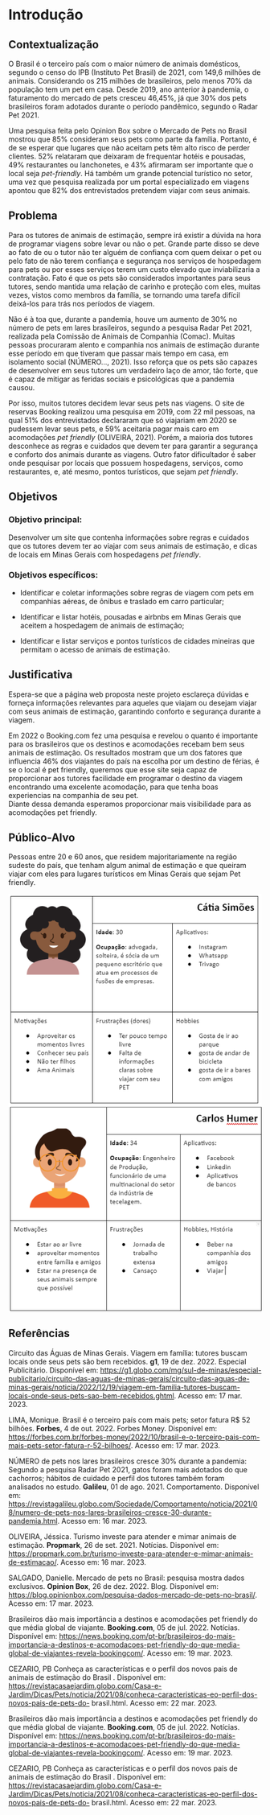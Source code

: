 # Introdução

## Contextualização

O Brasil é o terceiro país com o maior número de animais domésticos, segundo o censo do IPB (Instituto Pet Brasil) de 2021, com 149,6 milhões de animais. Considerando os 215 milhões de brasileiros, pelo menos 70% da população tem um pet em casa. Desde 2019, ano anterior à pandemia, o faturamento do mercado de pets cresceu 46,45%, já que 30% dos pets brasileiros foram adotados durante o período pandêmico, segundo o Radar Pet 2021.

Uma pesquisa feita pelo Opinion Box sobre o Mercado de Pets no Brasil mostrou que 85% consideram seus pets como parte da família. Portanto, é de se esperar que lugares que não aceitam pets têm alto risco de perder clientes. 52% relataram que deixaram de frequentar hotéis e pousadas, 49% restaurantes ou lanchonetes, e 43% afirmaram ser importante que o local seja *pet-friendly*. Há também um grande potencial turístico no setor, uma vez que pesquisa realizada por um portal especializado em viagens apontou que 82% dos entrevistados pretendem viajar com seus animais. 


## Problema

Para os tutores de animais de estimação, sempre irá existir a dúvida na hora de programar viagens sobre levar ou não o pet. Grande parte disso se deve ao fato de ou o tutor não ter alguém de confiança com quem deixar o pet ou pelo fato de não terem confiança e segurança nos serviços de hospedagem para pets ou por esses serviços terem um custo elevado que inviabilizaria a contratação. Fato é que os pets são considerados importantes para seus tutores, sendo mantida uma relação de carinho e proteção com eles, muitas vezes, vistos como membros da família, se tornando uma tarefa difícil deixá-los para trás nos períodos de viagem. 

Não é à toa que, durante a pandemia, houve um aumento de 30% no número de pets em lares brasileiros, segundo a pesquisa Radar Pet 2021, realizada pela Comissão de Animais de Companhia (Comac). Muitas pessoas procuraram alento e companhia nos animais de estimação durante esse período em que tiveram que passar mais tempo em casa, em isolamento social (NÚMERO..., 2021). Isso reforça que os pets são capazes de desenvolver em seus tutores um verdadeiro laço de amor, tão forte, que é capaz de mitigar as feridas sociais e psicológicas que a pandemia causou.

Por isso, muitos tutores decidem levar seus pets nas viagens. O site de reservas Booking realizou uma pesquisa em 2019, com 22 mil pessoas, na qual 51% dos entrevistados declararam que só viajariam em 2020 se pudessem levar seus pets, e 59% aceitaria pagar mais caro em acomodações *pet friendly* (OLIVEIRA, 2021). Porém, a maioria dos tutores desconhece as regras e cuidados que devem ter para garantir a segurança e conforto dos animais durante as viagens. Outro fator dificultador é saber onde pesquisar por locais que possuem hospedagens, serviços, como restaurantes, e, até mesmo, pontos turísticos, que sejam *pet friendly*.

## Objetivos

### Objetivo principal:
Desenvolver um site que contenha informações sobre regras e cuidados que os tutores devem ter ao viajar com seus animais de estimação, e dicas de locais em Minas Gerais com hospedagens *pet friendly*.

### Objetivos específicos:
-	Identificar e coletar informações sobre regras de viagem com pets em companhias aéreas, de ônibus e traslado em carro particular;

-	Identificar e listar hotéis, pousadas e airbnbs em Minas Gerais que aceitem a hospedagem de animais de estimação;

- Identificar e listar serviços e pontos turísticos de cidades mineiras que permitam o acesso de animais de estimação.

## Justificativa

Espera-se que a página web proposta neste projeto esclareça dúvidas e forneça informações relevantes para aqueles que viajam ou desejam viajar com seus animais de estimação, garantindo conforto e segurança durante a viagem.

Em 2022 o Booking.com fez uma pesquisa e revelou o quanto é importante para os brasileiros que os destinos e acomodações recebam bem seus animais de estimação. 
Os resultados mostram que um dos fatores que influencia 46% dos viajantes do país na escolha por um destino de férias, é se o local é pet friendly, queremos que esse site seja capaz de proporcionar aos tutores facilidade em programar o destino da viagem encontrando uma excelente acomodação, para que tenha boas experiencias na companhia de seu pet. 
<br> Diante dessa demanda esperamos proporcionar mais visibilidade para as acomodações pet friendly.<br/> 

## Público-Alvo

Pessoas entre 20 e 60 anos, que residem majoritariamente na região sudeste do país, que tenham algum animal de estimação e que queiram viajar com eles para lugares turísticos em Minas Gerais que sejam Pet friendly.

<img src="./img/persona1-publico-alvo.png" align="center"></img>
<img src="./img/persona2-publico-alvo.png" align="center"></img>

## Referências
Circuito das Águas de Minas Gerais. Viagem em família: tutores buscam locais onde seus pets são bem recebidos. **g1**, 19 de dez. 2022. Especial Publicitário. Disponível em: 
https://g1.globo.com/mg/sul-de-minas/especial-publicitario/circuito-das-aguas-de-minas-gerais/circuito-das-aguas-de-minas-gerais/noticia/2022/12/19/viagem-em-familia-tutores-buscam-locais-onde-seus-pets-sao-bem-recebidos.ghtml. Acesso em: 17 mar. 2023.

LIMA, Monique. Brasil é o terceiro país com mais pets; setor fatura R$ 52 bilhões. **Forbes**, 4 de out. 2022. Forbes Money. Disponível em: https://forbes.com.br/forbes-money/2022/10/brasil-e-o-terceiro-pais-com-mais-pets-setor-fatura-r-52-bilhoes/. Acesso em: 17 mar. 2023.

NÚMERO de pets nos lares brasileiros cresce 30% durante a pandemia: Segundo a pesquisa Radar Pet 2021, gatos foram mais adotados do que cachorros; hábitos de cuidado e perfil dos tutores também foram analisados no estudo. **Galileu**, 01 de ago. 2021. Comportamento. Disponível em: https://revistagalileu.globo.com/Sociedade/Comportamento/noticia/2021/08/numero-de-pets-nos-lares-brasileiros-cresce-30-durante-pandemia.html. Acesso em: 16 mar. 2023.

OLIVEIRA, Jéssica. Turismo investe para atender e mimar animais de estimação. **Propmark**, 26 de set. 2021. Notícias. Disponível em: https://propmark.com.br/turismo-investe-para-atender-e-mimar-animais-de-estimacao/. Acesso em: 16 mar. 2023.

SALGADO, Danielle. Mercado de pets no Brasil: pesquisa mostra dados exclusivos. **Opinion Box**, 26 de dez. 2022. Blog. Disponível em: https://blog.opinionbox.com/pesquisa-dados-mercado-de-pets-no-brasil/. Acesso em: 17 mar. 2023.

Brasileiros dão mais importância a destinos e acomodações pet friendly do que média global de viajante. **Booking.com**, 05 de jul. 2022. Notícias. Disponível em: https://news.booking.com/pt-br/brasileiros-do-mais-importancia-a-destinos-e-acomodacoes-pet-friendly-do-que-media-global-de-viajantes-revela-bookingcom/. Acesso em: 19 mar. 2023.

CEZARIO, PB Conheça as características e o perfil dos novos pais de animais de estimação do Brasil . Disponível em: https://revistacasaejardim.globo.com/Casa-e-Jardim/Dicas/Pets/noticia/2021/08/conheca-caracteristicas-eo-perfil-dos-novos-pais-de-pets-do- brasil.html. Acesso em: 22 mar. 2023.

Brasileiros dão mais importância a destinos e acomodações pet friendly do que média global de viajante. **Booking.com**, 05 de jul. 2022. Notícias. Disponível em: https://news.booking.com/pt-br/brasileiros-do-mais-importancia-a-destinos-e-acomodacoes-pet-friendly-do-que-media-global-de-viajantes-revela-bookingcom/. Acesso em: 19 mar. 2023.

CEZARIO, PB Conheça as características e o perfil dos novos pais de animais de estimação do Brasil . Disponível em: https://revistacasaejardim.globo.com/Casa-e-Jardim/Dicas/Pets/noticia/2021/08/conheca-caracteristicas-eo-perfil-dos-novos-pais-de-pets-do- brasil.html. Acesso em: 22 mar. 2023.

